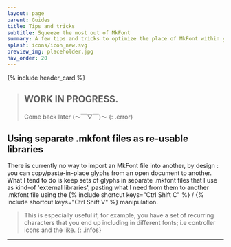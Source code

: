 ```yaml
---
layout: page
parent: Guides
title: Tips and tricks
subtitle: Squeeze the most out of MkFont
summary: A few tips and tricks to optimize the place of MkFont within your workflow.
splash: icons/icon_new.svg
preview_img: placeholder.jpg
nav_order: 20
---
```


{% include header_card %}

>## WORK IN PROGRESS.
>Come back later (～￣▽￣)～ 
{: .error}

## Using separate .mkfont files as re-usable libraries

There is currently no way to import an MkFont file into another, by design : you can copy/paste-in-place glyphs from an open document to another.  
What I tend to do is keep sets of glyphs in separate .mkfont files that I use as kind-of 'external libraries', pasting what I need from them to another .mkfont file using the {% include shortcut keys="Ctrl Shift C" %} / {% include shortcut keys="Ctrl Shift V" %} manipulation.  

> This is especially useful if, for example, you have a set of recurring characters that you end up including in different fonts; i.e controller icons and the like.
{: .infos}

---
